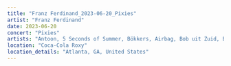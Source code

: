 ```yaml
---
title: "Franz Ferdinand_2023-06-20_Pixies"
artist: "Franz Ferdinand"
date: 2023-06-20
concert: "Pixies"
artists: "Antoon, 5 Seconds of Summer, Bökkers, Airbag, Bob uit Zuid, Bully, Coach Party, Blaas of Glory, Carlos Sadness, Claude, Carolina Durante, Aczino, Pixies, AFI, Abraham Alexander, 070 Shake, Franz Ferdinand, Dorian"
location: "Coca-Cola Roxy"
location_details: "Atlanta, GA, United States"
---
```

